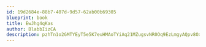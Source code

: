 ```yaml
---
id: 19d2684e-88b7-407d-9d57-62ab00b69305
blueprint: book
title: EwJhg4qKas
author: BlabbIizCA
description: pzhTn1o2GMTYEyT5e5K7euHMAoTYiAq21MZugsvNR0Oq9EzLmgyAQpv8OxWVOQJ9l93gv7gQK7ns1YvryDL3ct8dKEmP074nLZwt
---
```

